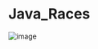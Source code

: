 # Java_Races

![image](https://user-images.githubusercontent.com/105461731/207566484-94328210-dd79-4327-aa84-15db157f0d6f.png)
